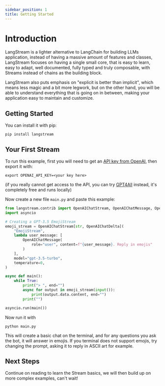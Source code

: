 ```yaml
---
sidebar_position: 1
title: Getting Started
---
```


# Introduction

LangStream is a lighter alternative to LangChain for building LLMs application, instead of having a massive amount of features and classes, LangStream focuses on having a single small core, that is easy to learn, easy to adapt, well documented, fully typed and truly composable, with Streams instead of chains as the building block.

LangStream also puts emphasis on "explicit is better than implicit", which means less magic and a bit more legwork, but on the other hand, you will be able to understand everything that is going on in between, making your application easy to maintain and customize.

## Getting Started

You can install it with pip:

```
pip install langstream
```

## Your First Stream

To run this example, first you will need to get an [API key from OpenAI](https://platform.openai.com), then export it with:

```
export OPENAI_API_KEY=<your key here>
```

(if you really cannot get access to the API, you can try [GPT4All](pathname:///reference/langstream/contrib/index.html#langstream.contrib.GPT4AllStream) instead, it's completely free and runs locally)

Now create a new file `main.py` and paste this example:

```python
from langstream.contrib import OpenAIChatStream, OpenAIChatMessage, OpenAIChatDelta
import asyncio

# Creating a GPT-3.5 EmojiStream
emoji_stream = OpenAIChatStream[str, OpenAIChatDelta](
    "EmojiStream",
    lambda user_message: [
        OpenAIChatMessage(
            role="user", content=f"{user_message}. Reply in emojis"
        )
    ],
    model="gpt-3.5-turbo",
    temperature=0,
)

async def main():
    while True:
        print("> ", end="")
        async for output in emoji_stream(input()):
            print(output.data.content, end="")
        print("")

asyncio.run(main())
```

Now run it with

```
python main.py
```

This will create a basic chat on the terminal, and for any questions you ask the bot, it will answer in emojis. If you terminal does not support emojis, try changing the prompt, asking it to reply in ASCII art for example.

## Next Steps

Continue on reading to learn the Stream basics, we will then build up on more complex examples, can't wait!
